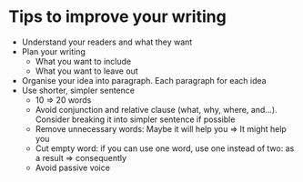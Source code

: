 # Tips to improve your writing

- Understand your readers and what they want
- Plan your writing
  - What you want to include
  - What you want to leave out
- Organise your idea into paragraph. Each paragraph for each idea
- Use shorter, simpler sentence
  - 10 => 20 words
  - Avoid conjunction and relative clause (what, why, where, and...). Consider breaking it into simpler sentence if possible
  - Remove unnecessary words: Maybe it will help you => It might help you
  - Cut empty word: if you can use one word, use one instead of two: as a result => consequently
  - Avoid passive voice